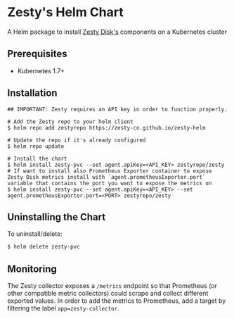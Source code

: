 # Zesty's Helm Chart
A Helm package to install [Zesty Disk's](https://zesty.co/products/zesty-disk/) components on a Kubernetes cluster

## Prerequisites
* Kubernetes 1.7+

## Installation
```
## IMPORTANT: Zesty requires an API key in order to function properly.

# Add the Zesty repo to your helm client
$ helm repo add zestyrepo https://zesty-co.github.io/zesty-helm

# Update the repo if it's already configured
$ helm repo update

# Install the chart
$ helm install zesty-pvc --set agent.apiKey=<API_KEY> zestyrepo/zesty
# If want to install also Prometheus Exporter container to expose Zesty Disk metrics install with `agent.prometheusExporter.port` variable that contains the port you want to expose the metrics on
$ helm install zesty-pvc --set agent.apiKey=<API_KEY> --set agent.prometheusExporter.port=<PORT> zestyrepo/zesty
```

## Uninstalling the Chart
To uninstall/delete:
```bash
$ helm delete zesty-pvc
```

## Monitoring
The Zesty collector exposes a `/metrics` endpoint so that Prometheus (or other compatible metric collectors) could scrape and collect different exported values.
In order to add the metrics to Prometheus, add a target by filtering the label `app=zesty-collector`.
